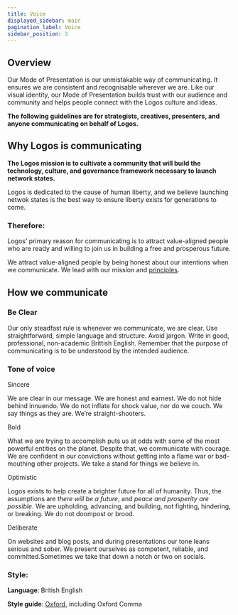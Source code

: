 ```yaml
---
title: Voice
displayed_sidebar: main
pagination_label: Voice
sidebar_position: 3
---
```


## Overview

Our Mode of Presentation is our unmistakable way of communicating. It ensures we are consistent and recognisable wherever we are. Like our visual identity, our Mode of Presentation builds trust with our audience and community and helps people connect with the Logos culture and ideas.

**The following guidelines are for strategists, creatives, presenters, and anyone communicating on behalf of Logos.**

## Why Logos is communicating

**The Logos mission is to cultivate a community that will build the technology, culture, and governance framework necessary to launch network states.**

Logos is dedicated to the cause of human liberty, and we believe launching netwok states is the best way to ensure liberty exists for generations to come.

### Therefore:

Logos’ primary reason for communicating is to attract value-aligned people who are ready and willing to join us in building a free and prosperous future.

We attract value-aligned people by being honest about our intentions when we communicate. We lead with our mission and [principles](https://status.im/about/).

## How we communicate

### Be Clear

Our only steadfast rule is whenever we communicate, we are clear. Use straightforward, simple language and structure. Avoid jargon. Write in good, professional, non-academic Brittish English. Remember that the purpose of communicating is to be understood by the intended audience.

### Tone of voice

Sincere

We are clear in our message. We are honest and earnest. We do not hide behind innuendo. We do not inflate for shock value, nor do we couch. We say things as they are. We’re straight-shooters.

Bold

What we are trying to accomplish puts us at odds with some of the most powerful entities on the planet. Despite that, we communicate with courage. We are confident in our convictions without getting into a flame war or bad-mouthing other projects. We take a stand for things we believe in.

Optimistic

Logos exists to help create a brighter future for all of humanity. Thus, the assumptions are *there will be a future*, and *peace and prosperity are possible*. We are upholding, advancing, and building, not fighting, hindering, or breaking. We do not doompost or brood.

Deliberate

On websites and blog posts, and during presentations our tone leans serious and sober. We present ourselves as competent, reliable, and committed.Sometimes we take that down a notch or two on socials.

### Style:

**Language**: British English

**Style guide**: [Oxford](https://www.ox.ac.uk/sites/files/oxford/media_wysiwyg/University%20of%20Oxford%20Style%20Guide.pdf), including Oxford Comma